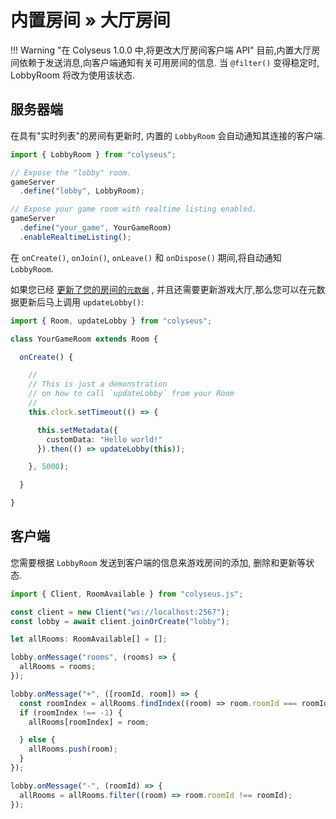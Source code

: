 # 内置房间 » 大厅房间

!!! Warning "在 Colyseus 1.0.0 中,将更改大厅房间客户端 API"
    目前,内置大厅房间依赖于发送消息,向客户端通知有关可用房间的信息. 当 `@filter()` 变得稳定时, LobbyRoom 将改为使用该状态.

## 服务器端

在具有"实时列表"的房间有更新时, 内置的 `LobbyRoom` 会自动通知其连接的客户端.

```typescript
import { LobbyRoom } from "colyseus";

// Expose the "lobby" room.
gameServer
  .define("lobby", LobbyRoom);

// Expose your game room with realtime listing enabled.
gameServer
  .define("your_game", YourGameRoom)
  .enableRealtimeListing();
```

在 `onCreate()`, `onJoin()`, `onLeave()` 和 `onDispose()` 期间,将自动通知 `LobbyRoom`.

如果您已经 [更新了您的房间的`元数据`](/server/room/#setmetadata-metadata) , 并且还需要更新游戏大厅,那么您可以在元数据更新后马上调用 `updateLobby()`:

```typescript
import { Room, updateLobby } from "colyseus";

class YourGameRoom extends Room {

  onCreate() {

    //
    // This is just a demonstration
    // on how to call `updateLobby` from your Room
    //
    this.clock.setTimeout(() => {

      this.setMetadata({
        customData: "Hello world!"
      }).then(() => updateLobby(this));

    }, 5000);

  }

}
```

## 客户端

您需要根据 `LobbyRoom` 发送到客户端的信息来游戏房间的添加, 删除和更新等状态.

```typescript
import { Client, RoomAvailable } from "colyseus.js";

const client = new Client("ws://localhost:2567");
const lobby = await client.joinOrCreate("lobby");

let allRooms: RoomAvailable[] = [];

lobby.onMessage("rooms", (rooms) => {
  allRooms = rooms;
});

lobby.onMessage("+", ([roomId, room]) => {
  const roomIndex = allRooms.findIndex((room) => room.roomId === roomId);
  if (roomIndex !== -1) {
    allRooms[roomIndex] = room;

  } else {
    allRooms.push(room);
  }
});

lobby.onMessage("-", (roomId) => {
  allRooms = allRooms.filter((room) => room.roomId !== roomId);
});
```
